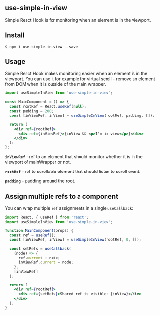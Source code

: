 ## use-simple-in-view

Simple React Hook is for monitoring when an element is in the viewport.

## Install

```
$ npm i use-simple-in-view --save
```

## Usage

Simple React Hook makes monitoring easier when an element is in the viewport. You can use it for example for virtual scroll - remove an element from DOM when it is outside of the main wrapper.

```jsx
import useSimpleInView from 'use-simple-in-view';

const MainComponent = () => {
  const rootRef = React.useRef(null);
  const padding = 200;
  const [inViewRef, inView] = useSimpleInView(rootRef, padding, []);

  return (
    <div ref={rootRef}>
      <div ref={inViewRef}>{inView && <p>I'm in view</p>}</div>
    </div>
  );
};
```

**`inViewRef`** - ref to an element that should monitor whether it is in the viewport of mainWrapper or not.

**`rootRef`** - ref to scrollable element that should listen to scroll event.

**`padding`** - padding around the root.

## Assign multiple refs to a component

You can wrap multiple `ref` assignments in a single `useCallback`:

```jsx
import React, { useRef } from 'react';
import useSimpleInView from 'use-simple-in-view';

function MainComponent(props) {
  const ref = useRef();
  const [inViewRef, inView] = useSimpleInView(rootRef, 0, []);

  const setRefs = useCallback(
    (node) => {
      ref.current = node;
      inViewRef.current = node;
    },
    [inViewRef]
  );

  return (
    <div ref={rootRef}>
      <div ref={setRefs}>Shared ref is visible: {inView}</div>
    </div>
  );
}
```
